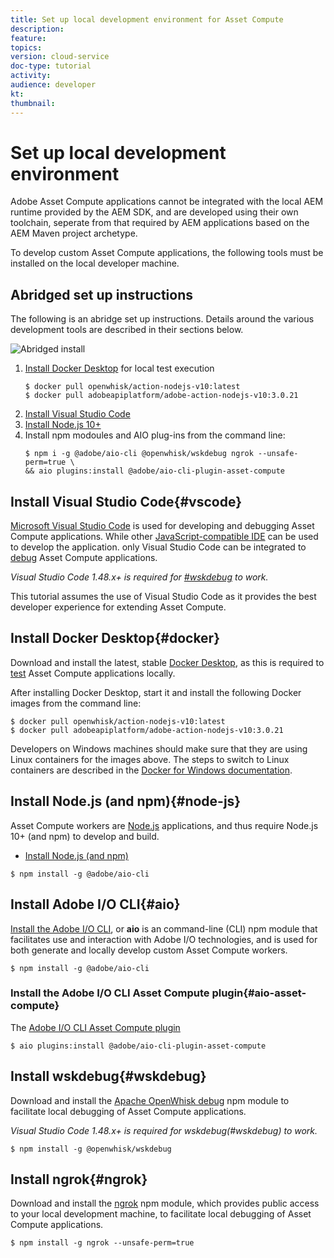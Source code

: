 ```yaml
---
title: Set up local development environment for Asset Compute
description: 
feature: 
topics: 
version: cloud-service
doc-type: tutorial
activity: 
audience: developer
kt: 
thumbnail: 
---
```


# Set up local development environment

Adobe Asset Compute applications cannot be integrated with the local AEM runtime provided by the AEM SDK, and are developed using their own toolchain, seperate from that required by AEM applications based on the AEM Maven project archetype.

To develop custom Asset Compute applications, the following tools must be installed on the local developer machine.

## Abridged set up instructions

The following is an abridge set up instructions. Details around the various development tools are described in their sections below.

![Abridged install](./assets/development-environment/abridged-install.png--TODO)

1. [Install Docker Desktop](https://www.docker.com/products/docker-desktop) for local test execution
    ```
    $ docker pull openwhisk/action-nodejs-v10:latest
    $ docker pull adobeapiplatform/adobe-action-nodejs-v10:3.0.21
    ```
1. [Install Visual Studio Code](https://code.visualstudio.com/download)
1. [Install Node.js 10+](../../local-development-environment/development-tools.md#node-js)
1.  Install npm modoules and AIO plug-ins from the command line:
    ```
    $ npm i -g @adobe/aio-cli @openwhisk/wskdebug ngrok --unsafe-perm=true \
    && aio plugins:install @adobe/aio-cli-plugin-asset-compute
    ```

## Install Visual Studio Code{#vscode}

[Microsoft Visual Studio Code](https://code.visualstudio.com/download) is used for developing and debugging Asset Compute applications. While other [JavaScript-compatible IDE](/../../local-development-environment/development-tools.md#set-up-the-development-ide) can be used to develop the application. only Visual Studio Code can be integrated to [debug](../test-debug/debug.md) Asset Compute applications.

_Visual Studio Code 1.48.x+ is required for [#wskdebug](#wskdebug) to work._

This tutorial assumes the use of Visual Studio Code as it provides the best developer experience for extending Asset Compute.

## Install Docker Desktop{#docker}

Download and install the latest, stable [Docker Desktop](https://www.docker.com/products/docker-desktop), as this is required to [test](../test-debug/test.md) Asset Compute applications locally.

After installing Docker Desktop, start it and install the following Docker images from the command line:

```
$ docker pull openwhisk/action-nodejs-v10:latest
$ docker pull adobeapiplatform/adobe-action-nodejs-v10:3.0.21
```

Developers on Windows machines should make sure that they are using Linux containers for the images above. The steps to switch to Linux containers are described in the [Docker for Windows documentation](https://docs.docker.com/docker-for-windows/).

## Install Node.js (and npm){#node-js}

Asset Compute workers are [Node.js](https://nodejs.org/) applications, and thus require Node.js 10+ (and npm) to develop and build.

+ [Install Node.js (and npm)](../../local-development-environment/development-tools.md#node-js)

```
$ npm install -g @adobe/aio-cli
```

## Install Adobe I/O CLI{#aio}

[Install the Adobe I/O CLI](/../../local-development-environment/development-tools.md#aio-cli), or __aio__ is an command-line (CLI) npm module that facilitates use and interaction with Adobe I/O technologies, and is used for both generate and locally develop custom Asset Compute workers. 

```
$ npm install -g @adobe/aio-cli
```

### Install the Adobe I/O CLI Asset Compute plugin{#aio-asset-compute}

The [Adobe I/O CLI Asset Compute plugin](https://github.com/adobe/aio-cli-plugin-asset-compute)

```
$ aio plugins:install @adobe/aio-cli-plugin-asset-compute
```

## Install wskdebug{#wskdebug}

Download and install the [Apache OpenWhisk debug](https://www.npmjs.com/package/@openwhisk/wskdebug) npm module to facilitate local debugging of Asset Compute applications.

_Visual Studio Code 1.48.x+ is required for wskdebug(#wskdebug) to work._

```
$ npm install -g @openwhisk/wskdebug
```

## Install ngrok{#ngrok}

Download and install the [ngrok](https://www.npmjs.com/package/ngrok) npm module, which provides public access to your local development machine, to facilitate local debugging of Asset Compute applications.

```
$ npm install -g ngrok --unsafe-perm=true
```
